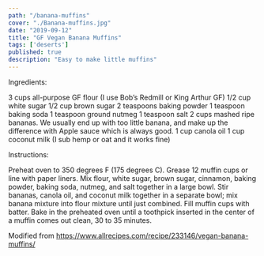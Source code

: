 ```yaml
---
path: "/banana-muffins"
cover: "./Banana-muffins.jpg"
date: "2019-09-12"
title: "GF Vegan Banana Muffins"
tags: ['deserts']
published: true
description: "Easy to make little muffins"
---
```


Ingredients:

3 cups all-purpose GF flour  (I use Bob’s Redmill or King Arthur GF)
1/2  cup white sugar
1/2 cup brown sugar
2 teaspoons baking powder
1 teaspoon baking soda
1 teaspoon ground nutmeg
1 teaspoon salt
2 cups mashed ripe bananas. We usually end up with too little banana, and make up the difference with Apple sauce which is always good. 
1 cup canola oil
1 cup coconut milk (I sub hemp or oat and it works fine) 

Instructions:

Preheat oven to 350 degrees F (175 degrees C). Grease 12 muffin cups or line with paper liners.
Mix flour, white sugar, brown sugar, cinnamon, baking powder, baking soda, nutmeg, and salt together in a large bowl. Stir bananas, canola oil, and coconut milk together in a separate bowl; mix banana mixture into flour mixture until just combined. Fill muffin cups with batter.
Bake in the preheated oven until a toothpick inserted in the center of a muffin comes out clean, 30 to 35 minutes.

Modified from https://www.allrecipes.com/recipe/233146/vegan-banana-muffins/


